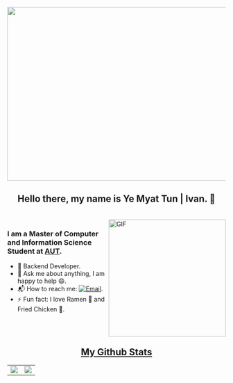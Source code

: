  <p align="center">
  <img src="https://media.tenor.com/pZdrOc2yjFkAAAAM/attack-on-titan-freedom.gif" width="800" height="400"/>
 </p>
 
<p>
  <h2 align="center"><b>Hello there, my name is Ye Myat Tun | Ivan. 👋</b></h2>
</p>

<br>

<img align="right" height="270px" alt="GIF" src="https://i.pinimg.com/originals/e4/26/70/e426702edf874b181aced1e2fa5c6cde.gif" />

### I am a Master of Computer and Information Science Student at <a href="https://www.aut.ac.nz/" target="_blank">AUT</a>.
- 🔭 Backend Developer.
- 💬 Ask me about anything, I am happy to help :smile:.
- 📬 How to reach me: [![Email](https://img.shields.io/badge/Email-ymt.yemyattun@gmail.com-red?style=flat-square&logo=gmail)](mailto:ymt.yemyattun@gmail.com).
- ⚡ Fun fact: I love Ramen 🍜 and Fried Chicken 🍗.


<br><br>

<h2 align="center"><u>My Github Stats</u></h2>
<table align="center">
  <tr>
    <td>
    <img align="center" src="https://github-readme-stats-sigma-five.vercel.app/api/top-langs/?username=YMT-Yamete&layout=compact&theme=github_dark&langs_count=10&exclude_repo=kasweb">
    </td>
    <td>
    <img align="center" src="https://github-readme-streak-stats.herokuapp.com/?user=YMT-Yamete&theme=holi-theme">
    </td>
  </tr>
</table>



